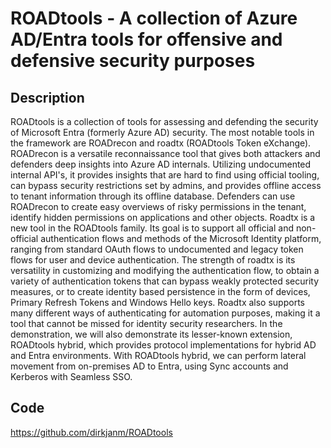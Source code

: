 # ROADtools - A collection of Azure AD/Entra tools for offensive and defensive security purposes

## Description
ROADtools is a collection of tools for assessing and defending the security of Microsoft Entra (formerly Azure AD) security. The most notable tools in the framework are ROADrecon and roadtx (ROADtools Token eXchange). ROADrecon is a versatile reconnaissance tool that gives both attackers and defenders deep insights into Azure AD internals. Utilizing undocumented internal API's, it provides insights that are hard to find using official tooling, can bypass security restrictions set by admins, and provides offline access to tenant information through its offline database. Defenders can use ROADrecon to create easy overviews of risky permissions in the tenant, identify hidden permissions on applications and other objects. Roadtx is a new tool in the ROADtools family. Its goal is to support all official and non-official authentication flows and methods of the Microsoft Identity platform, ranging from standard OAuth flows to undocumented and legacy token flows for user and device authentication. The strength of roadtx is its versatility in customizing and modifying the authentication flow, to obtain a variety of authentication tokens that can bypass weakly protected security measures, or to create identity based persistence in the form of devices, Primary Refresh Tokens and Windows Hello keys. Roadtx also supports many different ways of authenticating for automation purposes, making it a tool that cannot be missed for identity security researchers. In the demonstration, we will also demonstrate its lesser-known extension, ROADtools hybrid, which provides protocol implementations for hybrid AD and Entra environments. With ROADtools hybrid, we can perform lateral movement from on-premises AD to Entra, using Sync accounts and Kerberos with Seamless SSO.

## Code
https://github.com/dirkjanm/ROADtools
